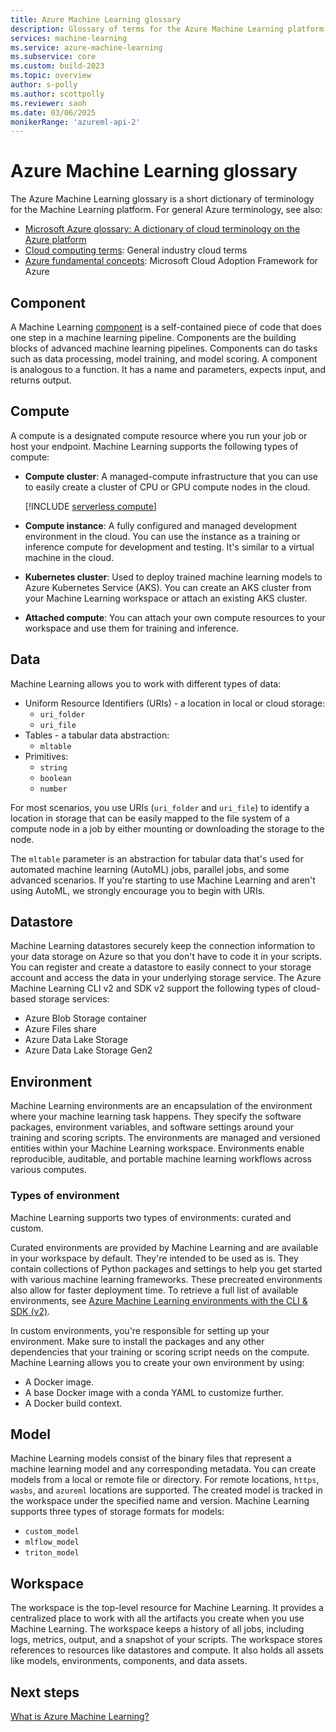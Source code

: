 ```yaml
---
title: Azure Machine Learning glossary
description: Glossary of terms for the Azure Machine Learning platform.
services: machine-learning
ms.service: azure-machine-learning
ms.subservice: core
ms.custom: build-2023
ms.topic: overview
author: s-polly
ms.author: scottpolly
ms.reviewer: saoh
ms.date: 03/06/2025
monikerRange: 'azureml-api-2'
---
```

 
# Azure Machine Learning glossary

The Azure Machine Learning glossary is a short dictionary of terminology for the Machine Learning platform. For general Azure terminology, see also:

* [Microsoft Azure glossary: A dictionary of cloud terminology on the Azure platform](/azure/azure-glossary-cloud-terminology)
* [Cloud computing terms](https://azure.microsoft.com/overview/cloud-computing-dictionary/): General industry cloud terms
* [Azure fundamental concepts](/azure/cloud-adoption-framework/ready/considerations/fundamental-concepts): Microsoft Cloud Adoption Framework for Azure

## Component

A Machine Learning [component](concept-component.md) is a self-contained piece of code that does one step in a machine learning pipeline. Components are the building blocks of advanced machine learning pipelines. Components can do tasks such as data processing, model training, and model scoring. A component is analogous to a function. It has a name and parameters, expects input, and returns output.

## Compute

A compute is a designated compute resource where you run your job or host your endpoint. Machine Learning supports the following types of compute:

* **Compute cluster**: A managed-compute infrastructure that you can use to easily create a cluster of CPU or GPU compute nodes in the cloud.

    [!INCLUDE [serverless compute](./includes/serverless-compute.md)]

* **Compute instance**: A fully configured and managed development environment in the cloud. You can use the instance as a training or inference compute for development and testing. It's similar to a virtual machine in the cloud.
* **Kubernetes cluster**: Used to deploy trained machine learning models to Azure Kubernetes Service (AKS). You can create an AKS cluster from your Machine Learning workspace or attach an existing AKS cluster.
* **Attached compute**: You can attach your own compute resources to your workspace and use them for training and inference.

## Data

Machine Learning allows you to work with different types of data:

* Uniform Resource Identifiers (URIs) - a location in local or cloud storage:
  * `uri_folder`
  * `uri_file`
* Tables - a tabular data abstraction:
  * `mltable`
* Primitives:
  * `string`
  * `boolean`
  * `number`

For most scenarios, you use URIs (`uri_folder` and `uri_file`) to identify a location in storage that can be easily mapped to the file system of a compute node in a job by either mounting or downloading the storage to the node.

The `mltable` parameter is an abstraction for tabular data that's used for automated machine learning (AutoML) jobs, parallel jobs, and some advanced scenarios. If you're starting to use Machine Learning and aren't using AutoML, we strongly encourage you to begin with URIs.

## Datastore

Machine Learning datastores securely keep the connection information to your data storage on Azure so that you don't have to code it in your scripts. You can register and create a datastore to easily connect to your storage account and access the data in your underlying storage service. The Azure Machine Learning CLI v2 and SDK v2 support the following types of cloud-based storage services:

* Azure Blob Storage container
* Azure Files share
* Azure Data Lake Storage
* Azure Data Lake Storage Gen2

## Environment

Machine Learning environments are an encapsulation of the environment where your machine learning task happens. They specify the software packages, environment variables, and software settings around your training and scoring scripts. The environments are managed and versioned entities within your Machine Learning workspace. Environments enable reproducible, auditable, and portable machine learning workflows across various computes.

### Types of environment

Machine Learning supports two types of environments: curated and custom.

Curated environments are provided by Machine Learning and are available in your workspace by default. They're intended to be used as is. They contain collections of Python packages and settings to help you get started with various machine learning frameworks. These precreated environments also allow for faster deployment time. To retrieve a full list of available environments, see [Azure Machine Learning environments with the CLI & SDK (v2)](/azure/machine-learning/how-to-manage-environments-v2?view=azureml-api-2&tabs=cli&preserve-view=true#curated-environments).

In custom environments, you're responsible for setting up your environment. Make sure to install the packages and any other dependencies that your training or scoring script needs on the compute. Machine Learning allows you to create your own environment by using:

* A Docker image.
* A base Docker image with a conda YAML to customize further.
* A Docker build context.

## Model

Machine Learning models consist of the binary files that represent a machine learning model and any corresponding metadata. You can create models from a local or remote file or directory. For remote locations, `https`, `wasbs`, and `azureml` locations are supported. The created model is tracked in the workspace under the specified name and version. Machine Learning supports three types of storage formats for models:

* `custom_model`
* `mlflow_model`
* `triton_model`

## Workspace

The workspace is the top-level resource for Machine Learning. It provides a centralized place to work with all the artifacts you create when you use Machine Learning. The workspace keeps a history of all jobs, including logs, metrics, output, and a snapshot of your scripts. The workspace stores references to resources like datastores and compute. It also holds all assets like models, environments, components, and data assets.

## Next steps

[What is Azure Machine Learning?](overview-what-is-azure-machine-learning.md)
